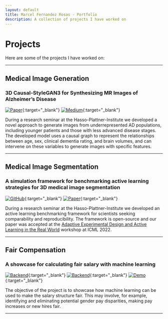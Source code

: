 ```yaml
---
layout: default
title: Marcel Fernandez Rosas - Portfolio
description: A collection of projects I have worked on
---
```


# Projects

Here are some of the projects I have worked on:

---

## Medical Image Generation
### 3D Causal-StyleGAN3 for Synthesizing MR Images of Alzheimer’s Disease

[![Paper](https://img.shields.io/badge/PDF-Report-red?logo=adobe-acrobat-reader)](/assets/files/AMLS_Causal_3D_Stylegan3.pdf){:target="_blank"}
[![Medium](https://img.shields.io/badge/Medium-Blogpost-white?logo=Medium)](https://medium.com/@marcelfernandez_26751/generative-ai-for-early-onset-alzheimers-disease-research-9f877b228c94){:target="_blank"}

During a research seminar at the Hasso-Plattner-Institute we developed a novel approach to generate images from underrepresented AD populations, including younger patients and those with less advanced disease stages.
The developed model uses a causal graph to represent the relationships between age, sex, clinical dementia rating, and brain volumes, and can intervene on these variables to generate images with specific features.

---

## Medical Image Segmentation
### A simulation framework for benchmarking active learning strategies for 3D medical image segmentation

[![GitHub](https://img.shields.io/badge/GitHub-Repository-blue?logo=GitHub)](https://github.com/HealthML/active-segmentation){:target="_blank"}
[![Paper](https://img.shields.io/badge/arXiv-Paper-red?logo=Arxiv)](https://arxiv.org/abs/2207.00845){:target="_blank"}

During a research seminar at the Hasso-Plattner-Institute we developed an active learning benchmarking framework for scientists seeking comparability and reproducibility.
The framework is open-source and our paper was accepted at the [Adaptive Experimental Design and Active Learning in the Real World](https://realworldml.github.io/icml2022/) workshop at ICML 2022.

---

## Fair Compensation
### A showcase for calculating fair salary with machine learning

[![Backend](https://img.shields.io/badge/GitHub-Backend-blue?logo=GitHub)](https://github.com/Ijusttyped/fair-compensation-backend){:target="_blank"}
[![Backend](https://img.shields.io/badge/GitHub-Frontend-blue?logo=GitHub)](https://github.com/Ijusttyped/fair-compensation-frontend){:target="_blank"}
[![Demo](https://img.shields.io/badge/Live%20Demo-32cd32)](https://ijusttyped.github.io/fair-compensation-frontend/){:target="_blank"}

The objective of the project is to showcase how machine learning can be used to make the salary structure fair.
This may involve, for example, identifying and eliminating potential gender pay disparities, making pay increases or new hires fair.

---